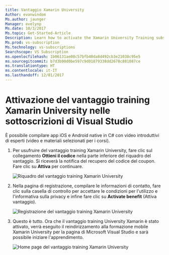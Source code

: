 ```yaml
---
title: Vantaggio Xamarin University
Author: evanwindom
Ms.author: jaunger
Manager: evelynp
Ms.date: 10/3/2017
Ms.topic: Get-Started-Article
Description: Learn how to activate the Xamarin University Training subscription included with your Visual Studio subscription.
Ms.prod: vs-subscription
Ms.technology: vs-subscriptions
Searchscope: VS Subscription
ms.openlocfilehash: 1b06131ae08c57bfb40da8d492cb3e21038c95e5
ms.sourcegitcommit: b7d3b90d0be597c9d01879338dd2678c881087ce
ms.translationtype: HT
ms.contentlocale: it-IT
ms.lasthandoff: 12/01/2017
---
```

# <a name="activating-the-xamarin-university-training-benefit-in-visual-studio-subscriptions"></a>Attivazione del vantaggio training Xamarin University nelle sottoscrizioni di Visual Studio

È possibile compilare app iOS e Android native in C# con video introduttivi di esperti (video e materiali selezionati per i corsi).  

1.  Per usufruire del vantaggio training Xamarin University, fare clic sul collegamento **Ottieni il codice** nella parte inferiore del riquadro del vantaggio.   Si riceverà la notifica del recupero del codice del coupon.  Fare clic su **Attiva** per continuare.

    ![Riquadro del vantaggio training Xamarin University](_img\vs-xamarin\vs-xamarin-tile.png)

2.  Nella pagina di registrazione, compilare le informazioni di contatto, fare clic sulla casella di controllo per accettare le condizioni per l'utilizzo e l'informativa sulla privacy e infine fare clic su **Activate benefit** (Attiva vantaggio). 

    ![Registrazione del vantaggio training Xamarin University](_img\vs-xamarin\vs-xamarin-registration-resized.png)



3.  Questo è tutto.  Ora che il vantaggio training University Xamarin è stato attivato, verrà eseguito il reindirizzamento alla formazione mobile Xamarin University per la pagina di Microsoft Visual Studio e sarà possibile iniziare l'apprendimento.  

    ![Home page del vantaggio training Xamarin University](_img\vs-xamarin\vs-xamarin-home-resized.png)
